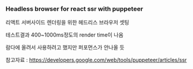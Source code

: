 ### Headless browser for react ssr with puppeteer

리액트 서버사이드 렌더링을 위한 헤드리스 브라우저 셋팅

테스트결과 400~1000ms정도의 render time이 나옴

람다에 올려서 사용하려고 했지만 퍼포먼스가 안나올 듯

참고자료 : https://developers.google.com/web/tools/puppeteer/articles/ssr
